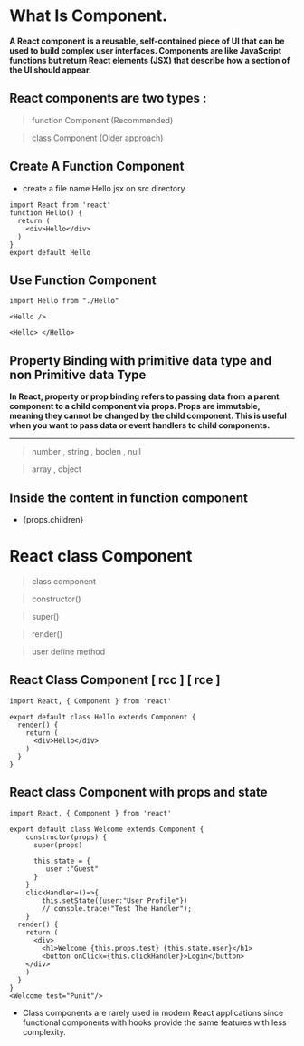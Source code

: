 # What Is Component.

**A React component is a reusable, self-contained piece of UI that can be used to build complex user interfaces. Components are like JavaScript functions but return React elements (JSX) that describe how a section of the UI should appear.**

## React components are two types :

> function Component (Recommended)

> class Component (Older approach)

## Create A Function Component 

- create a file name Hello.jsx on src directory 

```
import React from 'react'
function Hello() {
  return (
    <div>Hello</div>
  )
}
export default Hello

```

## Use Function Component

```
import Hello from "./Hello"

<Hello />

<Hello> </Hello>

```


## Property Binding with primitive data type and non Primitive data Type

**In React, property or prop binding refers to passing data from a parent component to a child component via props. Props are immutable, meaning they cannot be changed by the child component. This is useful when you want to pass data or event handlers to child components.**

<hr>

> number , string , boolen , null

> array , object  


## Inside the content in function component

- {props.children}






# React class Component

> class component

> constructor()

> super() 

> render()

> user define method

## React Class Component [ rcc ] [ rce ]

```
import React, { Component } from 'react'

export default class Hello extends Component {
  render() {
    return (
      <div>Hello</div>
    )
  }
}
```

## React class Component with props and state

```
import React, { Component } from 'react'

export default class Welcome extends Component {
    constructor(props) {
      super(props)
    
      this.state = {
         user :"Guest"
      }
    }
    clickHandler=()=>{
        this.setState({user:"User Profile"})
        // console.trace("Test The Handler");
    }
  render() {
    return (
      <div>
        <h1>Welcome {this.props.test} {this.state.user}</h1>
        <button onClick={this.clickHandler}>Login</button>
    </div>
    )
  }
}
<Welcome test="Punit"/>
```

-  Class components are rarely used in modern React applications since functional components with hooks provide the same features with less complexity.



